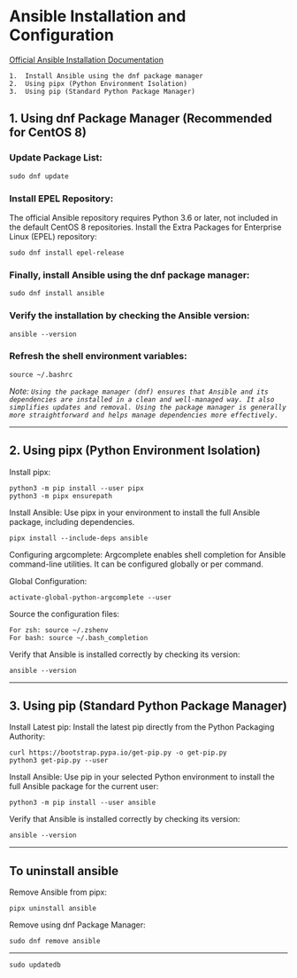 # Ansible Installation and Configuration

[Official Ansible Installation Documentation](https://docs.ansible.com/ansible/latest/installation_guide/intro_installation.html#control-node-requirements)
```
1.  Install Ansible using the dnf package manager
2.  Using pipx (Python Environment Isolation)
3.  Using pip (Standard Python Package Manager)
```

## 1.  Using dnf Package Manager (Recommended for CentOS 8)

### Update Package List:
```
sudo dnf update
```
### Install EPEL Repository:
   
  The official Ansible repository requires Python 3.6 or later, not included in the default CentOS 8 repositories. 
  Install the Extra Packages for Enterprise Linux (EPEL) repository:
```
sudo dnf install epel-release
```

### Finally, install Ansible using the dnf package manager:
```
sudo dnf install ansible
```

### Verify the installation by checking the Ansible version:
```
ansible --version
```
### Refresh the shell environment variables:
```
source ~/.bashrc
```

*Note: `Using the package manager (dnf) ensures that Ansible and its dependencies are installed in a clean and well-managed way. It also simplifies updates and removal. Using the package manager is generally more straightforward and helps manage dependencies more effectively.`*

---

## 2.  Using pipx (Python Environment Isolation)

Install pipx:
```
python3 -m pip install --user pipx
python3 -m pipx ensurepath
```
Install Ansible: Use pipx in your environment to install the full Ansible package, including dependencies.
```
pipx install --include-deps ansible
```
Configuring argcomplete:
Argcomplete enables shell completion for Ansible command-line utilities. It can be configured globally or per command.

Global Configuration:
```
activate-global-python-argcomplete --user
```
Source the configuration files:
```
For zsh: source ~/.zshenv
For bash: source ~/.bash_completion
```

Verify that Ansible is installed correctly by checking its version:
```
ansible --version
```
---

## 3.  Using pip (Standard Python Package Manager)
Install Latest pip:  Install the latest pip directly from the Python Packaging Authority:
```
curl https://bootstrap.pypa.io/get-pip.py -o get-pip.py
python3 get-pip.py --user
```
Install Ansible:   Use pip in your selected Python environment to install the full Ansible package for the current user:
```
python3 -m pip install --user ansible
```
Verify that Ansible is installed correctly by checking its version:
```
ansible --version
```
---

## To uninstall ansible

Remove Ansible from pipx:
```
pipx uninstall ansible
```
Remove using dnf Package Manager:
```
sudo dnf remove ansible
```

---

```
sudo updatedb
```
